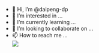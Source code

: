 - 👋 Hi, I’m @daipeng-dp
- 👀 I’m interested in ...
- 🌱 I’m currently learning ...
- 💞️ I’m looking to collaborate on ...
- 📫 How to reach me ...<br>
[![](https://steins-gate-visitor-count.greenhandatsjtu.repl.co/greenhandatsjtu?ratio=0.75)](https://github.com/daipeng-dp/steins-gate-visitor-count)
<!---
daipeng-dp/daipeng-dp is a ✨ special ✨ repository because its `README.md` (this file) appears on your GitHub profile.
You can click the Preview link to take a look at your changes.
--->
